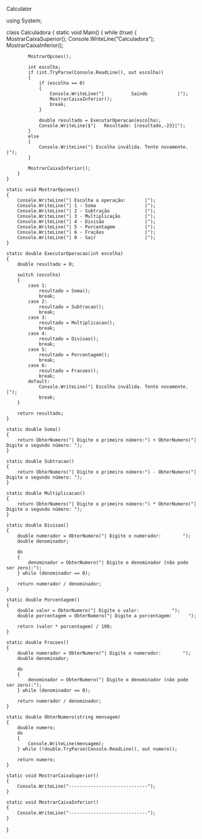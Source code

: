Calculator

using System;

class Calculadora
{
    static void Main()
    {
        while (true)
        {
            MostrarCaixaSuperior();
            Console.WriteLine("Calculadora");
            MostrarCaixaInferior();

            MostrarOpcoes();

            int escolha;
            if (int.TryParse(Console.ReadLine(), out escolha))
            {
                if (escolha == 0)
                {
                    Console.WriteLine("|          Saindo           |");
                    MostrarCaixaInferior();
                    break;
                }

                double resultado = ExecutarOperacao(escolha);
                Console.WriteLine($"|   Resultado: {resultado,-23}|");
            }
            else
            {
                Console.WriteLine("| Escolha inválida. Tente novamente. |");
            }

            MostrarCaixaInferior();
        }
    }

    static void MostrarOpcoes()
    {
        Console.WriteLine("| Escolha a operação:       |");
        Console.WriteLine("| 1 - Soma                  |");
        Console.WriteLine("| 2 - Subtração             |");
        Console.WriteLine("| 3 - Multiplicação         |");
        Console.WriteLine("| 4 - Divisão               |");
        Console.WriteLine("| 5 - Porcentagem           |");
        Console.WriteLine("| 6 - Frações               |");
        Console.WriteLine("| 0 - Sair                  |");
    }

    static double ExecutarOperacao(int escolha)
    {
        double resultado = 0;

        switch (escolha)
        {
            case 1:
                resultado = Soma();
                break;
            case 2:
                resultado = Subtracao();
                break;
            case 3:
                resultado = Multiplicacao();
                break;
            case 4:
                resultado = Divisao();
                break;
            case 5:
                resultado = Porcentagem();
                break;
            case 6:
                resultado = Fracoes();
                break;
            default:
                Console.WriteLine("| Escolha inválida. Tente novamente. |");
                break;
        }

        return resultado;
    }

    static double Soma()
    {
        return ObterNumero("| Digite o primeiro número:") + ObterNumero("| Digite o segundo número: ");
    }

    static double Subtracao()
    {
        return ObterNumero("| Digite o primeiro número:") - ObterNumero("| Digite o segundo número: ");
    }

    static double Multiplicacao()
    {
        return ObterNumero("| Digite o primeiro número:") * ObterNumero("| Digite o segundo número: ");
    }

    static double Divisao()
    {
        double numerador = ObterNumero("| Digite o numerador:        ");
        double denominador;

        do
        {
            denominador = ObterNumero("| Digite o denominador (não pode ser zero):");
        } while (denominador == 0);

        return numerador / denominador;
    }

    static double Porcentagem()
    {
        double valor = ObterNumero("| Digite o valor:            ");
        double porcentagem = ObterNumero("| Digite a porcentagem:      ");

        return (valor * porcentagem) / 100;
    }

    static double Fracoes()
    {
        double numerador = ObterNumero("| Digite o numerador:        ");
        double denominador;

        do
        {
            denominador = ObterNumero("| Digite o denominador (não pode ser zero):");
        } while (denominador == 0);

        return numerador / denominador;
    }

    static double ObterNumero(string mensagem)
    {
        double numero;
        do
        {
            Console.WriteLine(mensagem);
        } while (!double.TryParse(Console.ReadLine(), out numero));

        return numero;
    }

    static void MostrarCaixaSuperior()
    {
        Console.WriteLine("-----------------------------");
    }

    static void MostrarCaixaInferior()
    {
        Console.WriteLine("-----------------------------");
    }
}

